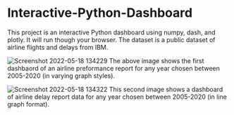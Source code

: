 # Interactive-Python-Dashboard
This project is an interactive Python dashboard using numpy, dash, and plotly. It will run though your browser. The dataset is a public dataset of airline flights and delays from IBM. 

![Screenshot 2022-05-18 134229](https://user-images.githubusercontent.com/101603780/169143330-ba9ccae4-b1dd-4f0f-9573-015234742c2b.png)
The above image shows the first dashbaord of an airline preformance report for any year chosen between 2005-2020 (in varying graph styles). 

![Screenshot 2022-05-18 134322](https://user-images.githubusercontent.com/101603780/169144585-e299d2b1-e488-4fab-a7f9-11beded69230.png)
This second image shows a dashboard of airline delay report data for any year chosen between 2005-2020 (in line graph format). 
